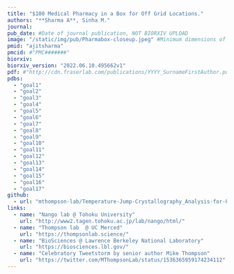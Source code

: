 ```yaml
---
title: "$100 Medical Pharmacy in a Box for Off Grid Locations."
authors: "**Sharma A**, Sinha M."
journal:
pub_date: #Date of journal publication, NOT BIORXIV UPLOAD
image: "/static/img/pub/Pharmabox-closeup.jpeg" #Minimum dimensions of
pmid: "ajitsharma"
pmcid: #"PMC#######"
biorxiv:
biorxiv_version: "2022.06.10.495662v1"
pdf: #"http://cdn.fraserlab.com/publications/YYYY_SurnameFirstAuthor.pdf"
pdbs:
  - "goal1"
  - "goal2"
  - "goal3"
  - "goal4"
  - "goal5"
  - "goal6"
  - "goal7"
  - "goal8"
  - "goal9"
  - "goal10"
  - "goal11"
  - "goal12"
  - "goal13"
  - "goal14"
  - "goal15"
  - "goal16"
  - "goal17"
github:
  - url: "mthompson-lab/Temperature-Jump-Crystallography_Analysis-for-Paper"
links:
  - name: "Nango lab @ Tohoku University"
    url: "http://www2.tagen.tohoku.ac.jp/lab/nango/html/"
  - name: "Thompson lab  @ UC Merced"
    url: "https://thompsonlab.science/"
  - name: "BioSciences @ Lawrence Berkeley National Laboratory"
    url: "https://biosciences.lbl.gov/"
  - name: "Celebratory Tweetstorm by senior author Mike Thompson"
    url: "https://twitter.com/MThompsonLab/status/1536365959174234112"
---
```

